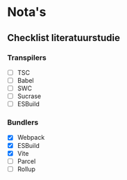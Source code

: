 # Nota's

## Checklist literatuurstudie

### Transpilers

- [ ] TSC
- [ ] Babel
- [ ] SWC
- [ ] Sucrase
- [ ] ESBuild

### Bundlers

- [x] Webpack
- [X] ESBuild
- [X] Vite
- [ ] Parcel
- [ ] Rollup
